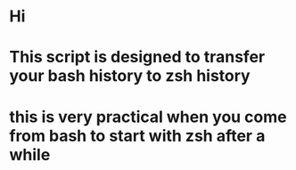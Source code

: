 # Hi
# This script is designed to transfer your bash history to zsh history
# this is very practical when you come from bash to start with zsh after a while
